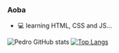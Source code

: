 ### Aoba

- 💻 learning HTML, CSS and JS...

![Pedro GitHub stats](https://github-readme-stats.vercel.app/api?username=iiPunch&show_icons=true&theme=tokyonight)
[![Top Langs](https://github-readme-stats.vercel.app/api/top-langs/?username=iiPunch&layout=compact)](https://github.com/iiPunch/github-readme-stats)
